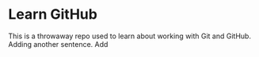 # Learn GitHub

This is a throwaway repo used to learn about working with Git and GitHub.
Adding another sentence.
Add
